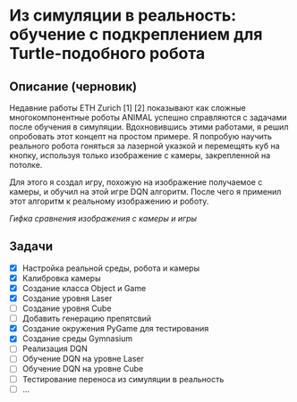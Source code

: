 # Из симуляции в реальность: обучение с подкреплением для Turtle-подобного робота

## Описание (черновик)
Недавние работы ETH Zurich [1] [2] показывают как сложные многокомпонентные роботы ANIMAL успешно справляются с задачами после обучения в симуляции. 
Вдохновившись этими работами, я решил опробовать этот концепт на простом примере. Я попробую научить реального робота гоняться за лазерной указкой и перемещять куб на кнопку, 
используя только изображение с камеры, закрепленной на потолке.

Для этого я создал игру, похожую на изображение получаемое с камеры, и обучил на этой игре DQN алгоритм. После чего я применил этот алгоритм к реальному изображению и роботу.

*Гифка сравнения изображения с камеры и игры*

## Задачи
- [x] Настройка реальной среды, робота и камеры
- [x] Калибровка камеры
- [x] Создание класса Object и Game
- [x] Создание уровня Laser
- [ ] Создание уровня Cube
- [ ] Добавить генерацию препятсвий
- [x] Создание окружения PyGame для тестирования
- [x] Создание среды Gymnasium
- [ ] Реализация DQN
- [ ] Обучение DQN на уровне Laser
- [ ] Обучение DQN на уровне Cube
- [ ] Тестирование переноса из симуляции в реальность
- [ ] ...

